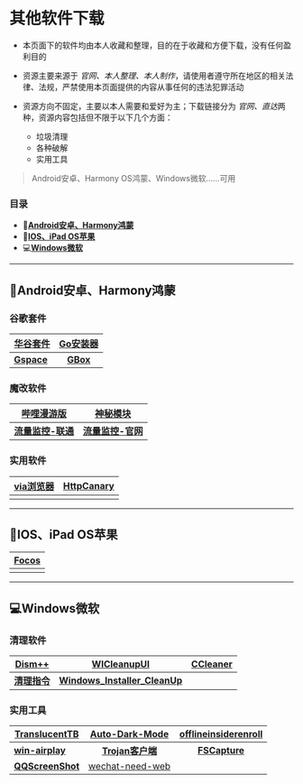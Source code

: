 # **其他软件下载**

- 本页面下的软件均由本人收藏和整理，目的在于收藏和方便下载，没有任何盈利目的

- 资源主要来源于 *官网、本人整理、本人制作*，请使用者遵守所在地区的相关法律、法规，严禁使用本页面提供的内容从事任何的违法犯罪活动

- 资源方向不固定，主要以本人需要和爱好为主；下载链接分为 *官网、直达*两种，资源内容包括但不限于以下几个方面：
  - 垃圾清理
  - 各种破解
  - 实用工具

> Android安卓、Harmony OS鸿蒙、Windows微软……可用

### **目录**

- 📱[**Android安卓、Harmony鸿蒙**](#android%E5%AE%89%E5%8D%93harmony%E9%B8%BF%E8%92%99)<br>
- 🍎[**IOS、iPad OS苹果**](#iosipad-os%E8%8B%B9%E6%9E%9C)<br>
- 💻[**Windows微软**](#windows%E5%BE%AE%E8%BD%AF)

---

## 📱**Android安卓、Harmony鸿蒙**

### 谷歌套件

|[华谷套件](https://musetransfer.com/s/cpmsr6stj)|[Go安装器](https://musetransfer.com/s/5x5izlvot)|
| ---------------- | :--------------------: |
|**[Gspace](https://musetransfer.com/s/10ous37uu)**|**[GBox](http://gboxlab.com/)**|

### 魔改软件

|[哔哩漫游版](https://musetransfer.com/s/cy0r6pxsm)|[神秘模块](https://github.com/wchenyi/wall/raw/gh-pages/%E8%B5%84%E6%BA%90/%E7%A5%9E%E7%A7%98_android_202304231027.zip)|
| ---------------- | :--------------------: |
|**[流量监控-联通](https://github.com/wchenyi/wall/raw/main/%E8%B5%84%E6%BA%90/%E6%B5%81%E9%87%8F%E7%9B%91%E6%8E%A7(%E8%81%94%E9%80%9A).apk)**|**[流量监控-官网](https://github.com/JunXiaoRuo/unicom)**|

### 实用软件

|[via浏览器](https://musetransfer.com/s/7okdyqmkk)|[HttpCanary](https://musetransfer.com/s/jwgt3tdlo)|
| ---------------- | :--------------------: |
|     |     |

---

## 🍎**IOS、iPad OS苹果**

|[Focos](https://apps.apple.com/cn/app/focos/id1274938524)|
| ---------------- |
|     |

---

## 💻**Windows微软**

### 清理软件

|[Dism++](https://github.com/Chuyu-Team/Dism-Multi-language/releases)|[WICleanupUI](https://musetransfer.com/s/569pnqfik)|[CCleaner](https://musetransfer.com/s/2d0ocj7q0)|
| ---------------- | :--------------------: | :-----------------: |
|[**清理指令**](https://musetransfer.com/s/kyz1sjsqj)|**[Windows_Installer_CleanUp](https://musetransfer.com/s/0qgc3mml0)**|      |

### 实用工具

|[TranslucentTB](https://github.com/TranslucentTB/TranslucentTB/releases)|[Auto-Dark-Mode](https://musetransfer.com/s/nitwmnrqi)|[offlineinsiderenroll](https://musetransfer.com/s/rpkjokn1q)|
| ---------------- | :--------------------: | :-----------------: |
|[**win-airplay**](https://musetransfer.com/s/3ropamxs1)|[**Trojan客户端**](https://itlanyan.com/trojan-clients-download/)|[**FSCapture**](https://musetransfer.com/s/tqse1i9hh)|
|[**QQScreenShot**](https://musetransfer.com/s/uxqml22nd)|[wechat-need-web](https://github.com/wchenyi/wall/blob/main/%E8%B5%84%E6%BA%90/wechat-need-web.zip)|
